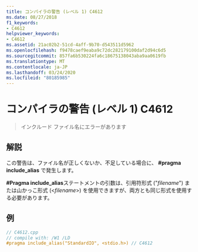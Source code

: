 ```yaml
---
title: コンパイラの警告 (レベル 1) C4612
ms.date: 08/27/2018
f1_keywords:
- C4612
helpviewer_keywords:
- C4612
ms.assetid: 21ac02b2-51cd-4aff-9b70-d543511d5962
ms.openlocfilehash: f9478caef9eaba9c72dc282179100daf2d94c6d5
ms.sourcegitcommit: 857fa6b530224fa6c18675138043aba9aa0619fb
ms.translationtype: MT
ms.contentlocale: ja-JP
ms.lasthandoff: 03/24/2020
ms.locfileid: "80185985"
---
```

# <a name="compiler-warning-level-1-c4612"></a>コンパイラの警告 (レベル 1) C4612

> インクルード ファイル名にエラーがあります

## <a name="remarks"></a>解説

この警告は、ファイル名が正しくないか、不足している場合に、 **#pragma include_alias** で発生します。

**#Pragma include_alias**ステートメントの引数は、引用符形式 ("*filename*") または山かっこ形式 (\<*filename*>) を使用できますが、両方とも同じ形式を使用する必要があります。

## <a name="example"></a>例

```cpp
// C4612.cpp
// compile with: /W1 /LD
#pragma include_alias("StandardIO", <stdio.h>) // C4612
```
